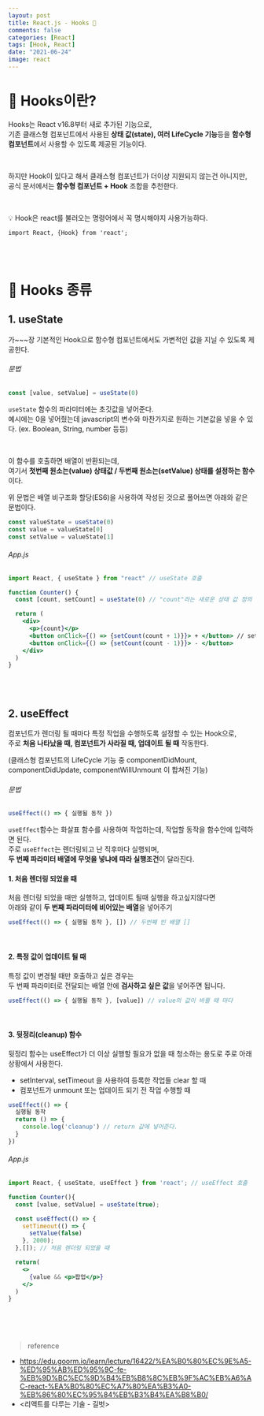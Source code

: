 ```yaml
---
layout: post
title: React.js - Hooks 🎣
comments: false
categories: [React]
tags: [Hook, React]
date: "2021-06-24"
image: react
---
```


# 🎣 Hooks이란?

Hooks는 React v16.8부터 새로 추가된 기능으로,  
기존 클래스형 컴포넌트에서 사용된 **상태 값(state), 여러 LifeCycle 기능**등을
**함수형 컴포넌트**에서 사용할 수 있도록 제공된 기능이다.

<br>

하지만 Hook이 있다고 해서 클래스형 컴포넌트가 더이상 지원되지 않는건 아니지만,  
공식 문서에서는 **함수형 컴포넌트 + Hook** 조합을 추천한다.

<br>

&#128161; Hook은 react를 불러오는 명령어에서 꼭 명시해야지 사용가능하다.

```
import React, {Hook} from 'react';
```

<br><br>

# 🎣 Hooks 종류

## 1. useState

가~~~장 기본적인 Hook으로 함수형 컴포넌트에서도 가변적인 값을 지닐 수 있도록 제공한다.

###### 문법

```jsx
const [value, setValue] = useState(0)
```

`useState` 함수의 파라미터에는 초깃값을 넣어준다.  
예시에는 0을 넣어줬는데 javascript의 변수와 마찬가지로 원하는 기본값을 넣을 수 있다. (ex. Boolean, String, number 등등)

<br>

이 함수를 호출하면 배열이 반환되는데,  
여기서 **첫번째 원소는(value) 상태값 / 두번째 원소는(setValue) 상태를 설정하는 함수**이다.

위 문법은 배열 비구조화 할당(ES6)을 사용하여 작성된 것으로 풀어쓰면 아래와 같은 문법이다.

```javascript
const valueState = useState(0)
const value = valueState[0]
const setValue = valueState[1]
```

###### App.js

```jsx
import React, { useState } from "react" // useState 호출

function Counter() {
  const [count, setCount] = useState(0) // "count"라는 새로운 상태 값 정의

  return (
    <div>
      <p>{count}</p>
      <button onClick={() => {setCount(count + 1)}}> + </button> // setCount 이용하여 "count" 값 변경
      <button onClick={() => {setCount(count - 1)}}> - </button>
    </div>
  )
}
```

<br><br>

## 2. useEffect

컴포넌트가 렌더링 될 때마다 특정 작업을 수행하도록 설정할 수 있는 Hook으로,  
주로 **처음 나타났을 때, 컴포넌트가 사라질 때, 업데이트 될 때** 작동한다.

<p class="sub_txt">(클래스형 컴포넌트의 LifeCycle 기능 중 componentDidMount, componentDidUpdate, componentWillUnmount 이 합쳐진 기능)</p>

###### 문법

```jsx
useEffect(() => { 실행될 동작 })
```

`useEffect`함수는 화살표 함수를 사용하여 작업하는데, 작업할 동작을 함수안에 입력하면 된다.  
주로 `useEffect`는 렌더링되고 난 직후마다 실행되며,  
**두 번째 파라미터 배열에 무엇을 넣냐에 따라 실행조건**이 달라진다.

#### 1. 처음 렌더링 되었을 때

처음 렌더링 되었을 때만 실행하고, 업데이트 될때 실행을 하고싶지않다면  
아래와 같이 **두 번째 파라미터에 비어있는 배열**을 넣어주기

```jsx
useEffect(() => { 실행될 동작 }, []) // 두번째 빈 배열 []
```

<br>

#### 2. 특정 값이 업데이트 될 때

특정 값이 변경될 때만 호출하고 싶은 경우는  
두 번째 파라미터로 전달되는 배열 안에 **검사하고 싶은 값**을 넣어주면 됩니다.

```jsx
useEffect(() => { 실행될 동작 }, [value]) // value의 값이 바뀔 때 마다
```

<br>

#### 3. 뒷정리(cleanup) 함수

뒷정리 함수는 useEffect가 더 이상 실행할 필요가 없을 때 청소하는 용도로 주로 아래 상황에서 사용한다.

-   setInterval, setTimeout 을 사용하여 등록한 작업들 clear 할 때
-   컴포넌트가 unmount 또는 업데이트 되기 전 작업 수행할 때

```jsx
useEffect(() => {
  실행될 동작
  return () => {
    console.log('cleanup') // return 값에 넣어준다.
  }
})

```

###### App.js

```jsx
import React, { useState, useEffect } from 'react'; // useEffect 호출

function Counter(){
  const [value, setValue] = useState(true);

  const useEffect(() => {
    setTimeout(() => {
      setValue(false)
    }, 2000);
  },[]); // 처음 렌더링 되었을 때

  return(
    <>
      {value && <p>팝업</p>}
    </>
  )
}
```

<br><br><br>

> <subtitle>reference</subtitle>

-   <https://edu.goorm.io/learn/lecture/16422/%EA%B0%80%EC%9E%A5-%ED%95%AB%ED%95%9C-fe-%EB%9D%BC%EC%9D%B4%EB%B8%8C%EB%9F%AC%EB%A6%AC-react-%EA%B0%80%EC%A7%80%EA%B3%A0-%EB%86%80%EC%95%84%EB%B3%B4%EA%B8%B0/>
-   <리액트를 다루는 기술 - 길벗>
